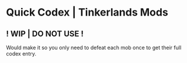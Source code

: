 # Quick Codex | Tinkerlands Mods

## ! WIP | DO NOT USE !

Would make it so you only need to defeat each mob once to get their full codex entry.
